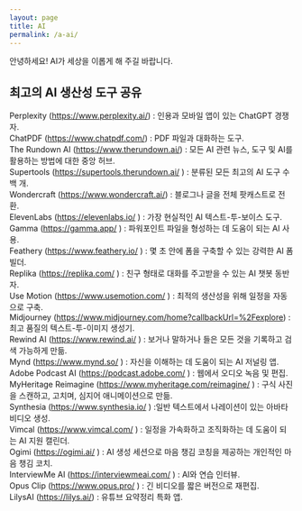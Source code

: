 ```yaml
---
layout: page
title: AI
permalink: /a-ai/
---
```


안녕하세요! AI가 세상을 이롭게 해 주길 바랍니다.

## 최고의 AI 생산성 도구 공유 
Perplexity (https://www.perplexity.ai/) : 인용과 모바일 앱이 있는 ChatGPT 경쟁자.  
ChatPDF (https://www.chatpdf.com/) : PDF 파일과 대화하는 도구.  
The Rundown AI (https://www.therundown.ai/) :  모든 AI 관련 뉴스, 도구 및 AI를 활용하는 방법에 대한 중앙 허브.  
Supertools (https://supertools.therundown.ai/ ) : 분류된 모든 최고의 AI 도구 수백 개.  
Wondercraft (https://www.wondercraft.ai/) : 블로그나 글을 전체 팟캐스트로 전환.  
ElevenLabs (https://elevenlabs.io/ ) : 가장 현실적인 AI 텍스트-투-보이스 도구.  
Gamma (https://gamma.app/ ) : 파워포인트 파일을 형성하는 데 도움이 되는 AI 사용.  
Feathery (https://www.feathery.io/ ) : 몇 초 안에 폼을 구축할 수 있는 강력한 AI 폼 빌더.  
Replika (https://replika.com/ ) : 친구 형태로 대화를 주고받을 수 있는 AI 챗봇 동반자.  
Use Motion (https://www.usemotion.com/ ) : 최적의 생산성을 위해 일정을 자동으로 구축.  
Midjourney (https://www.midjourney.com/home?callbackUrl=%2Fexplore) : 최고 품질의 텍스트-투-이미지 생성기.  
Rewind AI (https://www.rewind.ai/ ) : 보거나 말하거나 들은 모든 것을 기록하고 검색 가능하게 만듦.  
Mynd (https://www.mynd.so/ ) : 자신을 이해하는 데 도움이 되는 AI 저널링 앱.  
Adobe Podcast AI (https://podcast.adobe.com/ ) : 웹에서 오디오 녹음 및 편집.   
MyHeritage Reimagine (https://www.myheritage.com/reimagine/ ) : 구식 사진을 스캔하고, 고치며, 심지어 애니메이션으로 만듦.  
Synthesia (https://www.synthesia.io/ ) :일반 텍스트에서 나레이션이 있는 아바타 비디오 생성.  
Vimcal (https://www.vimcal.com/ ) : 일정을 가속화하고 조직화하는 데 도움이 되는 AI 지원 캘린더.  
Ogimi (https://ogimi.ai/ ) : AI 생성 세션으로 마음 챙김 코칭을 제공하는 개인적인 마음 챙김 코치.  
InterviewMe AI (https://interviewmeai.com/ ) : AI와 연습 인터뷰.  
Opus Clip (https://www.opus.pro/ ) : 긴 비디오를 짧은 버전으로 재편집.  
LilysAI (https://lilys.ai/) : 유튜브 요약정리 특화 앱.  



